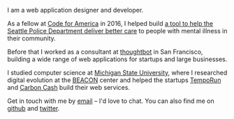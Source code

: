 I am a web application designer and developer.

As a fellow at [Code for America][cfa] in 2016,
I helped build
[a tool to help the Seattle Police Department deliver better care][ridealong]
to people with mental illness in their community.

Before that I worked as a consultant at [thoughtbot] in San Francisco,
building a wide range of web applications for startups and large businesses.

I studied computer science at [Michigan State University][MSU],
where I researched digital evolution at the [BEACON] center
and helped the startups [TempoRun] and [Carbon Cash] build their web services.

Get in touch with me by [email] – I'd love to chat.
You can also find me on [github] and [twitter].

[cfa]: https://www.codeforamerica.org/
[ridealong]: http://getridealong.com/

[thoughtbot]: https://thoughtbot.com

[MSU]: http://cse.msu.edu
[BEACON]: http://beacon-center.org/
[TempoRun]: http://temporunapp.com
[Carbon Cash]: http://carboncash.co

[email]: mailto:g@assembled.app
[github]: https://github.com/assembleapp
[twitter]: http://twitter.com/assemblecompany
